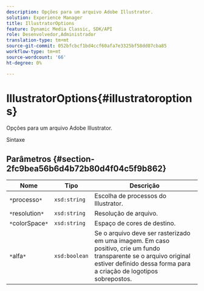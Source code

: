 ```yaml
---
description: Opções para um arquivo Adobe Illustrator.
solution: Experience Manager
title: IllustratorOptions
feature: Dynamic Media Classic, SDK/API
role: Desenvolvedor,Administrador
translation-type: tm+mt
source-git-commit: 052bfcbcf1bd4ccf60afa7e3325bf58dd07cba85
workflow-type: tm+mt
source-wordcount: '66'
ht-degree: 0%

---
```



# IllustratorOptions{#illustratoroptions}

Opções para um arquivo Adobe Illustrator.

Sintaxe

## Parâmetros {#section-2fc9bea56b6d4b72b80d4f04c5f9b862}

| Nome | Tipo | Descrição |
|---|---|---|
| `*`processo`*` | `xsd:string` | Escolha de processos do Illustrator. |
| `*`resolution`*` | `xsd:string` | Resolução de arquivo. |
| `*`colorSpace`*` | `xsd:string` | Espaço de cores de destino. |
| `*`alfa`*` | `xsd:boolean` | Se o arquivo deve ser rasterizado em uma imagem. Em caso positivo, crie um fundo transparente se o arquivo original estiver definido dessa forma para a criação de logotipos sobrepostos. |

